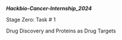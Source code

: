 ***Hackbio-Cancer-Internship_2024***

Stage Zero: Task # 1

Drug Discovery and Proteins as Drug Targets
